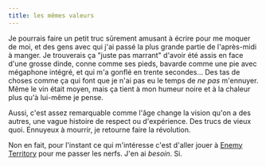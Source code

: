 ```yaml
---
title: les mêmes valeurs
---
```


Je pourrais faire un petit truc sûrement amusant à écrire pour me moquer de
moi, et des gens avec qui j'ai passé la plus grande partie de l'après-midi à
manger. Je trouverais ça "juste pas marrant" d'avoir été assis en face d'une
grosse dinde, conne comme ses pieds, bavarde comme une pie avec mégaphone
intégré, et qui m'a gonflé en trente secondes... Des tas de choses comme ça
qui font que je n'ai pas eu le temps de _ne pas_ m'ennuyer. Même le vin était
moyen, mais ça tient à mon humeur noire et à la chaleur plus qu'à lui-même je
pense.

Aussi, c'est assez remarquable comme l'âge change la vision qu'on a des
autres, une vague histoire de respect ou d'expérience. Des trucs de vieux
quoi. Ennuyeux à mourrir, je retourne faire la révolution.

Non en fait, pour l'instant ce qui m'intéresse c'est d'aller jouer à [Enemy
Territory](http://www.enemy-territory.com/) pour me passer les nerfs. J'en ai
_besoin_. Si.

